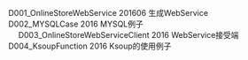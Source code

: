 D001_OnlineStoreWebService  201606  生成WebService<br/>
D002_MYSQLCase  2016    MYSQL例子<br/>　
D003_OnlineStoreWebServiceClient    2016    WebService接受端<br/>
D004_KsoupFunction  2016    Ksoup的使用例子<br/>
　
